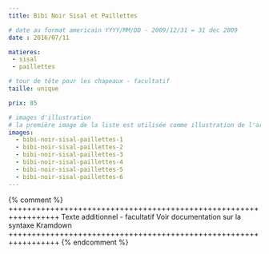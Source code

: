 ```yaml
---
title: Bibi Noir Sisal et Paillettes

# date au format americain YYYY/MM/DD - 2009/12/31 = 31 dec 2009
date : 2016/07/11

matieres:
 - sisal
 - paillettes

# tour de tête pour les chapeaux - facultatif
taille: unique

prix: 85

# images d'illustration
# la première image de la liste est utilisée comme illustration de l'article dans les pages de listing.
images:
  - bibi-noir-sisal-paillettes-1
  - bibi-noir-sisal-paillettes-2
  - bibi-noir-sisal-paillettes-3
  - bibi-noir-sisal-paillettes-4
  - bibi-noir-sisal-paillettes-5
  - bibi-noir-sisal-paillettes-6
---
```

{% comment %} +++++++++++++++++++++++++++++++++++++++++++++++++++++++++++++++++
              Texte additionnel - facultatif
              Voir documentation sur la syntaxe Kramdown
+++++++++++++++++++++++++++++++++++++++++++++++++++++++++++++++++ {% endcomment %}
